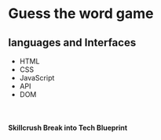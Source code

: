 
<h1>Guess the word game </h1>


<h2>languages and Interfaces</h2>
<ul>
  <li> HTML</li>
  <li> CSS </li>
  <li> JavaScript </li>
  <li> API </li>
  <li> DOM </li>
</ul><br>

<h4> Skillcrush Break into Tech Blueprint </h4>

